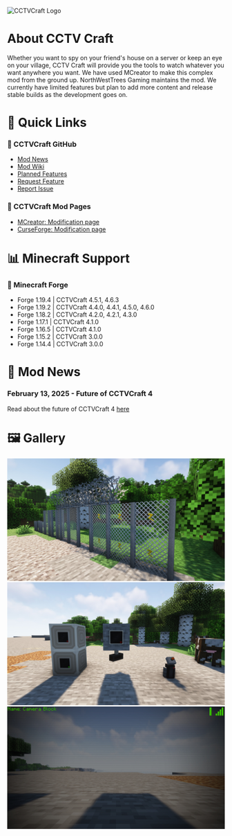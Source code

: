 ![CCTVCraft Logo](https://github.com/northwesttrees-gaming/CCTVCraft-Forge/assets/47284617/f9bcc8ca-3834-4557-a2ca-5c67f44dad74)
# About CCTV Craft
Whether you want to spy on your friend's house on a server or keep an eye on your village, CCTV Craft will provide you the tools to watch whatever you want anywhere you want. We have used MCreator to make this complex mod from the ground up. NorthWestTrees Gaming maintains the mod. We currently have limited features but plan to add more content and release stable builds as the development goes on.

# 🔗 Quick Links
### 📑 CCTVCraft GitHub
- [Mod News](https://github.com/northwesttrees-gaming/CCTVCraft-Forge/wiki/News)
- [Mod Wiki](https://github.com/northwesttrees-gaming/CCTVCraft-Forge/wiki)
- [Planned Features](https://github.com/northwesttrees-gaming/CCTVCraft-Forge/wiki/Planned-Features)
- [Request Feature](https://github.com/northwesttrees-gaming/CCTVCraft-Forge/issues/new?assignees=&labels=New%2CFeature&projects=&template=feature-request.yml&title=%5BFeature%5D+%3Ctitle%3E)
- [Report Issue](https://github.com/northwesttrees-gaming/CCTVCraft-Forge/issues/new?assignees=&labels=New%2CBug&projects=&template=bug-report.yml&title=%5BBug%5D+%3Ctitle%3E)
### 🔗 CCTVCraft Mod Pages
- [MCreator: Modification page](https://mcreator.net/modification/61192/cctv-craft)  
- [CurseForge: Modification page](https://www.curseforge.com/minecraft/mc-mods/cctv-craft)

# 📊 Minecraft Support
### 🔨 Minecraft Forge
- Forge 1.19.4 | CCTVCraft 4.5.1, 4.6.3
- Forge 1.19.2 | CCTVCraft 4.4.0, 4.4.1, 4.5.0, 4.6.0
- Forge 1.18.2 | CCTVCraft 4.2.0, 4.2.1, 4.3.0
- Forge 1.17.1 | CCTVCraft 4.1.0
- Forge 1.16.5 | CCTVCraft 4.1.0
- Forge 1.15.2 | CCTVCraft 3.0.0
- Forge 1.14.4 | CCTVCraft 3.0.0

# 📰 Mod News
### February 13, 2025 - Future of CCTVCraft 4
Read about the future of CCTVCraft 4 [here](https://github.com/northwesttrees-gaming/CCTVCraft-Forge/issues/44)

# 🖼 Gallery
![Image 1](https://github.com/northwesttrees-gaming/CCTV-Craft/blob/main/Pages/Images/electric_chain_fence.jpg)
![Image 2](https://github.com/northwesttrees-gaming/CCTV-Craft/blob/main/Pages/Images/cameras_and_jammer.jpg)
![Image 3](https://github.com/northwesttrees-gaming/CCTV-Craft/blob/main/Pages/Images/camera_view.jpg)
